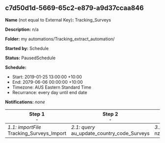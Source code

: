 ## c7d50d1d-5669-65c2-e879-a9d37ccaa846

**Name** (not equal to External Key)**:** Tracking_Surveys

**Description:** n/a

**Folder:** my automations/Tracking_extract_automation/

**Started by:** Schedule

**Status:** PausedSchedule

**Schedule:**

* Start: 2019-01-25 13:00:00 +10:00
* End: 2079-06-06 00:00:00 +10:00
* Timezone: AUS Eastern Standard Time
* Recurrance: every day until end date

**Notifications:** _none_


| Step 1<br>_<small>-</small>_ | Step 2<br>_<small>-</small>_ | Step 3<br>_<small>-</small>_ | Step 4<br>_<small>-</small>_ |
| --- | --- | --- | --- |
| _1.1: importFile_<br>Tracking_Surveys_Import | _2.1: query_<br>au_update_country_code_Surveys | _3.1: query_<br>nz_update_country_code_Surveys | _4.1: script_<br>Delete_surveys_records |
